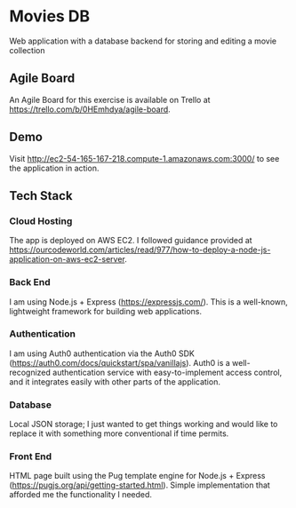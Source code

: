 # Movies DB
Web application with a database backend for storing and editing a movie collection

## Agile Board
An Agile Board for this exercise is available on Trello at https://trello.com/b/0HEmhdya/agile-board.

## Demo
Visit http://ec2-54-165-167-218.compute-1.amazonaws.com:3000/ to see the application in action.

## Tech Stack

### Cloud Hosting
The app is deployed on AWS EC2. I followed guidance provided at https://ourcodeworld.com/articles/read/977/how-to-deploy-a-node-js-application-on-aws-ec2-server.

### Back End
I am using Node.js + Express (https://expressjs.com/). This is a well-known, lightweight framework for building web applications. 

### Authentication
I am using Auth0 authentication via the Auth0 SDK (https://auth0.com/docs/quickstart/spa/vanillajs). 
Auth0 is a well-recognized authentication service with easy-to-implement access control, and it integrates easily with other parts of the application.

### Database
Local JSON storage; I just wanted to get things working and would like to replace it with something more conventional if time permits.

### Front End
HTML page built using the Pug template engine for Node.js + Express (https://pugjs.org/api/getting-started.html).
Simple implementation that afforded me the functionality I needed.
